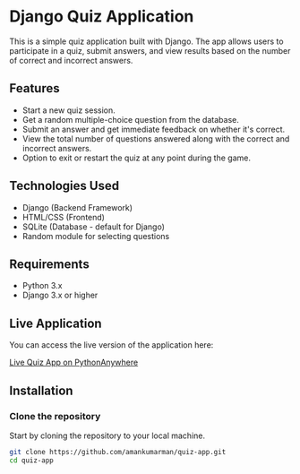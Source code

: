 # Django Quiz Application

This is a simple quiz application built with Django. The app allows users to participate in a quiz, submit answers, and view results based on the number of correct and incorrect answers.

## Features

- Start a new quiz session.
- Get a random multiple-choice question from the database.
- Submit an answer and get immediate feedback on whether it's correct.
- View the total number of questions answered along with the correct and incorrect answers.
- Option to exit or restart the quiz at any point during the game.

## Technologies Used

- Django (Backend Framework)
- HTML/CSS (Frontend)
- SQLite (Database - default for Django)
- Random module for selecting questions

## Requirements

- Python 3.x
- Django 3.x or higher

## Live Application

You can access the live version of the application here:

[Live Quiz App on PythonAnywhere](https://aman7869.pythonanywhere.com/)


## Installation

### Clone the repository

Start by cloning the repository to your local machine.

```bash
git clone https://github.com/amankumarman/quiz-app.git
cd quiz-app
